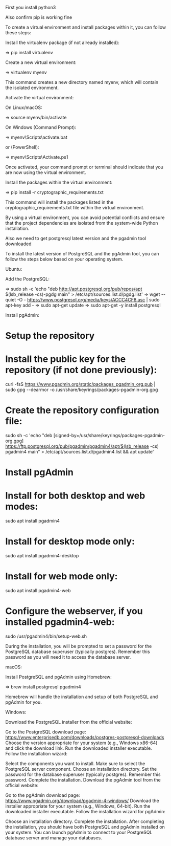 First you install python3

Also confirm pip is working fine

To create a virtual environment and install packages within it, you can follow these steps:

Install the virtualenv package (if not already installed):

=> pip install virtualenv

Create a new virtual environment:

=> virtualenv myenv

This command creates a new directory named myenv, which will contain the isolated environment.

Activate the virtual environment:

On Linux/macOS:

=> source myenv/bin/activate

On Windows (Command Prompt):

=> myenv\Scripts\activate.bat

or (PowerShell):

=> myenv\Scripts\Activate.ps1

Once activated, your command prompt or terminal should indicate that you are now using the virtual environment.

Install the packages within the virtual environment:

=> pip install -r cryptographic_requirements.txt

This command will install the packages listed in the cryptographic_requirements.txt file within the virtual environment.

By using a virtual environment, you can avoid potential conflicts and ensure that the project dependencies are isolated from the system-wide Python installation.

Also we need to get postgresql latest version and the pgadmin tool downloaded

To install the latest version of PostgreSQL and the pgAdmin tool, you can follow the steps below based on your operating system.

Ubuntu:

Add the PostgreSQL:

=> sudo sh -c 'echo "deb http://apt.postgresql.org/pub/repos/apt $(lsb_release -cs)-pgdg main" > /etc/apt/sources.list.d/pgdg.list'
=> wget --quiet -O - https://www.postgresql.org/media/keys/ACCC4CF8.asc | sudo apt-key add -
=> sudo apt-get update
=> sudo apt-get -y install postgresql


Install pgAdmin:

#
# Setup the repository
#

# Install the public key for the repository (if not done previously):
curl -fsS https://www.pgadmin.org/static/packages_pgadmin_org.pub | sudo gpg --dearmor -o /usr/share/keyrings/packages-pgadmin-org.gpg

# Create the repository configuration file:
sudo sh -c 'echo "deb [signed-by=/usr/share/keyrings/packages-pgadmin-org.gpg] https://ftp.postgresql.org/pub/pgadmin/pgadmin4/apt/$(lsb_release -cs) pgadmin4 main" > /etc/apt/sources.list.d/pgadmin4.list && apt update'

#
# Install pgAdmin
#

# Install for both desktop and web modes:
sudo apt install pgadmin4

# Install for desktop mode only:
sudo apt install pgadmin4-desktop

# Install for web mode only: 
sudo apt install pgadmin4-web 

# Configure the webserver, if you installed pgadmin4-web:
sudo /usr/pgadmin4/bin/setup-web.sh

During the installation, you will be prompted to set a password for the PostgreSQL database superuser (typically postgres). Remember this password as you will need it to access the database server.

macOS:

Install PostgreSQL and pgAdmin using Homebrew:

=> brew install postgresql pgadmin4

Homebrew will handle the installation and setup of both PostgreSQL and pgAdmin for you.

Windows:

Download the PostgreSQL installer from the official website:

Go to the PostgreSQL download page: https://www.enterprisedb.com/downloads/postgres-postgresql-downloads
Choose the version appropriate for your system (e.g., Windows x86-64) and click the download link.
Run the downloaded installer executable.
Follow the installation wizard:

Select the components you want to install. Make sure to select the PostgreSQL server component.
Choose an installation directory.
Set the password for the database superuser (typically postgres). Remember this password.
Complete the installation.
Download the pgAdmin tool from the official website:

Go to the pgAdmin download page: https://www.pgadmin.org/download/pgadmin-4-windows/
Download the installer appropriate for your system (e.g., Windows, 64-bit).
Run the downloaded installer executable.
Follow the installation wizard for pgAdmin:

Choose an installation directory.
Complete the installation.
After completing the installation, you should have both PostgreSQL and pgAdmin installed on your system. You can launch pgAdmin to connect to your PostgreSQL database server and manage your databases.





